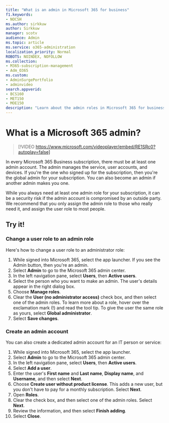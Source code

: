 ```yaml
---
title: "What is an admin in Microsoft 365 for business"
f1.keywords:
- NOCSH
ms.author: sirkkuw
author: Sirkkuw
manager: scotv
audience: Admin
ms.topic: article
ms.service: o365-administration
localization_priority: Normal
ROBOTS: NOINDEX, NOFOLLOW
ms.collection: 
- M365-subscription-management 
- Adm_O365
ms.custom: 
- AdminSurgePortfolio
- adminvideo
search.appverid:
- BCS160
- MET150
- MOE150
description: "Learn about the admin roles in Microsoft 365 for business."
---
```


# What is a Microsoft 365 admin?

> [!VIDEO https://www.microsoft.com/videoplayer/embed/RE1SRc0?autoplay=false]

In every Microsoft 365 Business subscription, there must be at least one admin account. The admin manages the service, user accounts, and devices. If you're the one who signed up for the subscription, then you're the global admin for your subscription. You can also become an admin if another admin makes you one.

While you always need at least one admin role for your subscription, it can be a security risk if the admin account is compromised by an outside party. We recommend that you only assign the admin role to those who really need it, and assign the user role to most people.

## Try it!

### Change a user role to an admin role

Here's how to change a user role to an administrator role:

1. While signed into Microsoft 365, select the app launcher. If you see the Admin button, then you're an admin.
1. Select **Admin** to go to the Microsoft 365 admin center.
1. In the left navigation pane, select **Users**, then **Active users**.
1. Select the person who you want to make an admin. The user's details appear in the right dialog box.
1. Choose **Manage roles**.
1. Clear the **User (no administrator access)** check box, and then select one of the admin roles. To learn more about a role, hover over the exclamation mark (!) and read the tool tip. To give the user the same role as  yours, select **Global administrator**.
1. Select **Save changes**.

### Create an admin account 

You can also create a dedicated admin account for an IT person or service:

1. While signed into Microsoft 365, select the app launcher.
1. Select **Admin** to go to the Microsoft 365 admin center.
1. In the left navigation pane, select **Users**, then **Active users**.
1. Select **Add a user**.
1. Enter the user's **First name** and **Last name**, **Display name**, and **Username**, and then select **Next**.
1. Choose **Create user without product license**. This adds a new user, but you don't have to pay for a monthly subscription. Select **Next**.
1. Open **Roles**.
1. Clear the  check box, and then select one of the admin roles. Select **Next**.
1. Review the information, and then select **Finish adding**.
1. Select **Close**.
